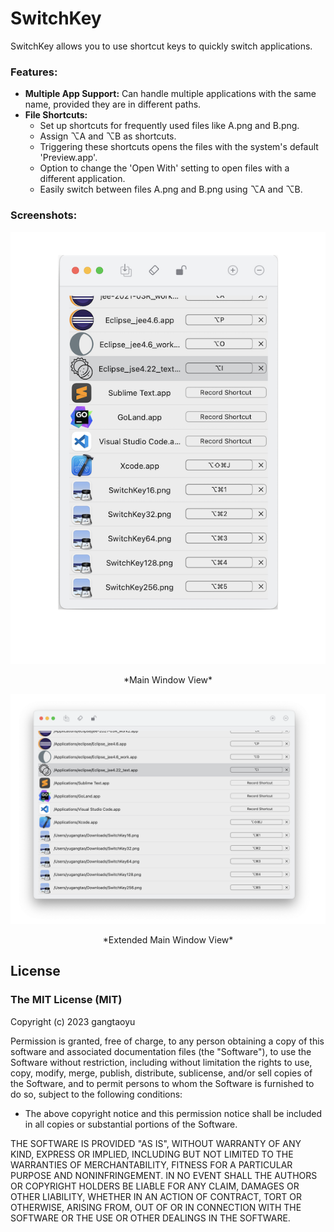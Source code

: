 # SwitchKey

SwitchKey allows you to use shortcut keys to quickly switch applications.

### Features:
- **Multiple App Support:** Can handle multiple applications with the same name, provided they are in different paths.
- **File Shortcuts:** 
  - Set up shortcuts for frequently used files like A.png and B.png. 
  - Assign ⌥A and ⌥B as shortcuts.
  - Triggering these shortcuts opens the files with the system's default 'Preview.app'.
  - Option to change the 'Open With' setting to open files with a different application.
  - Easily switch between files A.png and B.png using ⌥A and ⌥B.

### Screenshots:
![Main Window](./img/mainWindow.png)<style> img[src*='/img/mainWindow.png'] { width: 350px; height: 500px; } </style>
<div align="center">*Main Window View*</div>

![Main Window - Large](./img/mainWindowLarge.png)<style> img[src*='/img/mainWindowLarge.png'] { width: 700px; height: 500px; } </style>
<div align="center">*Extended Main Window View*</div>

## License
### The MIT License (MIT)

Copyright (c) 2023 gangtaoyu

Permission is granted, free of charge, to any person obtaining a copy of this software and associated documentation files (the "Software"), to use the Software without restriction, including without limitation the rights to use, copy, modify, merge, publish, distribute, sublicense, and/or sell copies of the Software, and to permit persons to whom the Software is furnished to do so, subject to the following conditions:

- The above copyright notice and this permission notice shall be included in all copies or substantial portions of the Software.

THE SOFTWARE IS PROVIDED "AS IS", WITHOUT WARRANTY OF ANY KIND, EXPRESS OR IMPLIED, INCLUDING BUT NOT LIMITED TO THE WARRANTIES OF MERCHANTABILITY, FITNESS FOR A PARTICULAR PURPOSE AND NONINFRINGEMENT. IN NO EVENT SHALL THE AUTHORS OR COPYRIGHT HOLDERS BE LIABLE FOR ANY CLAIM, DAMAGES OR OTHER LIABILITY, WHETHER IN AN ACTION OF CONTRACT, TORT OR OTHERWISE, ARISING FROM, OUT OF OR IN CONNECTION WITH THE SOFTWARE OR THE USE OR OTHER DEALINGS IN THE SOFTWARE.
